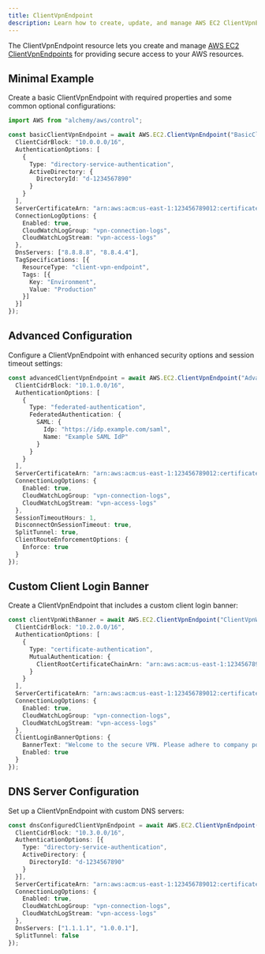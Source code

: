 ```yaml
---
title: ClientVpnEndpoint
description: Learn how to create, update, and manage AWS EC2 ClientVpnEndpoints using Alchemy Cloud Control.
---
```



The ClientVpnEndpoint resource lets you create and manage [AWS EC2 ClientVpnEndpoints](https://docs.aws.amazon.com/ec2/latest/userguide/) for providing secure access to your AWS resources. 

## Minimal Example

Create a basic ClientVpnEndpoint with required properties and some common optional configurations:

```ts
import AWS from "alchemy/aws/control";

const basicClientVpnEndpoint = await AWS.EC2.ClientVpnEndpoint("BasicClientVpn", {
  ClientCidrBlock: "10.0.0.0/16",
  AuthenticationOptions: [
    {
      Type: "directory-service-authentication",
      ActiveDirectory: {
        DirectoryId: "d-1234567890"
      }
    }
  ],
  ServerCertificateArn: "arn:aws:acm:us-east-1:123456789012:certificate/abcd1234-5678-90ef-ghij-klmnopqrstuv",
  ConnectionLogOptions: {
    Enabled: true,
    CloudWatchLogGroup: "vpn-connection-logs",
    CloudWatchLogStream: "vpn-access-logs"
  },
  DnsServers: ["8.8.8.8", "8.8.4.4"],
  TagSpecifications: [{
    ResourceType: "client-vpn-endpoint",
    Tags: [{
      Key: "Environment",
      Value: "Production"
    }]
  }]
});
```

## Advanced Configuration

Configure a ClientVpnEndpoint with enhanced security options and session timeout settings:

```ts
const advancedClientVpnEndpoint = await AWS.EC2.ClientVpnEndpoint("AdvancedClientVpn", {
  ClientCidrBlock: "10.1.0.0/16",
  AuthenticationOptions: [
    {
      Type: "federated-authentication",
      FederatedAuthentication: {
        SAML: {
          Idp: "https://idp.example.com/saml",
          Name: "Example SAML IdP"
        }
      }
    }
  ],
  ServerCertificateArn: "arn:aws:acm:us-east-1:123456789012:certificate/abcd1234-5678-90ef-ghij-klmnopqrstuv",
  ConnectionLogOptions: {
    Enabled: true,
    CloudWatchLogGroup: "vpn-connection-logs",
    CloudWatchLogStream: "vpn-access-logs"
  },
  SessionTimeoutHours: 1,
  DisconnectOnSessionTimeout: true,
  SplitTunnel: true,
  ClientRouteEnforcementOptions: {
    Enforce: true
  }
});
```

## Custom Client Login Banner

Create a ClientVpnEndpoint that includes a custom client login banner:

```ts
const clientVpnWithBanner = await AWS.EC2.ClientVpnEndpoint("ClientVpnWithBanner", {
  ClientCidrBlock: "10.2.0.0/16",
  AuthenticationOptions: [
    {
      Type: "certificate-authentication",
      MutualAuthentication: {
        ClientRootCertificateChainArn: "arn:aws:acm:us-east-1:123456789012:certificate/abcdef12-3456-78ab-cdef-ghijklmnopqr"
      }
    }
  ],
  ServerCertificateArn: "arn:aws:acm:us-east-1:123456789012:certificate/abcd1234-5678-90ef-ghij-klmnopqrstuv",
  ConnectionLogOptions: {
    Enabled: true,
    CloudWatchLogGroup: "vpn-connection-logs",
    CloudWatchLogStream: "vpn-access-logs"
  },
  ClientLoginBannerOptions: {
    BannerText: "Welcome to the secure VPN. Please adhere to company policies.",
    Enabled: true
  }
});
```

## DNS Server Configuration

Set up a ClientVpnEndpoint with custom DNS servers:

```ts
const dnsConfiguredClientVpnEndpoint = await AWS.EC2.ClientVpnEndpoint("DnsConfiguredClientVpn", {
  ClientCidrBlock: "10.3.0.0/16",
  AuthenticationOptions: [{
    Type: "directory-service-authentication",
    ActiveDirectory: {
      DirectoryId: "d-1234567890"
    }
  }],
  ServerCertificateArn: "arn:aws:acm:us-east-1:123456789012:certificate/abcd1234-5678-90ef-ghij-klmnopqrstuv",
  ConnectionLogOptions: {
    Enabled: true,
    CloudWatchLogGroup: "vpn-connection-logs",
    CloudWatchLogStream: "vpn-access-logs"
  },
  DnsServers: ["1.1.1.1", "1.0.0.1"],
  SplitTunnel: false
});
```
